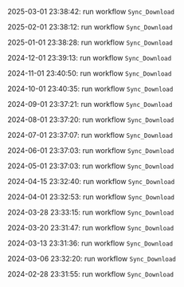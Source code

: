 2025-03-01 23:38:42: run workflow `Sync_Download` 

2025-02-01 23:38:12: run workflow `Sync_Download` 

2025-01-01 23:38:28: run workflow `Sync_Download` 

2024-12-01 23:39:13: run workflow `Sync_Download` 

2024-11-01 23:40:50: run workflow `Sync_Download` 

2024-10-01 23:40:35: run workflow `Sync_Download` 

2024-09-01 23:37:21: run workflow `Sync_Download` 

2024-08-01 23:37:20: run workflow `Sync_Download` 

2024-07-01 23:37:07: run workflow `Sync_Download` 

2024-06-01 23:37:03: run workflow `Sync_Download` 

2024-05-01 23:37:03: run workflow `Sync_Download` 

2024-04-15 23:32:40: run workflow `Sync_Download` 

2024-04-01 23:32:53: run workflow `Sync_Download` 

2024-03-28 23:33:15: run workflow `Sync_Download` 

2024-03-20 23:31:47: run workflow `Sync_Download` 

2024-03-13 23:31:36: run workflow `Sync_Download` 

2024-03-06 23:32:20: run workflow `Sync_Download` 

2024-02-28 23:31:55: run workflow `Sync_Download` 


